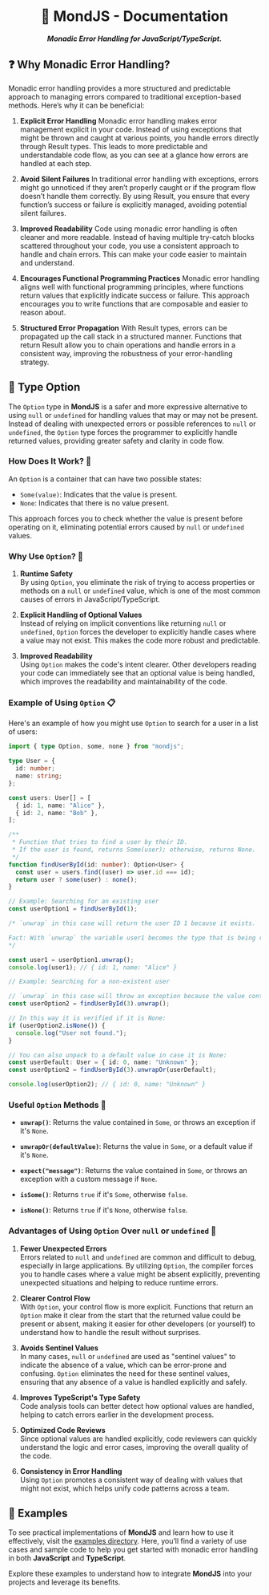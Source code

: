 <div align="center">

# 🐛 MondJS - Documentation

**_Monadic Error Handling for JavaScript/TypeScript._**

</div>

## ❓ Why Monadic Error Handling?

Monadic error handling provides a more structured and predictable approach to managing errors compared to traditional exception-based methods. Here’s why it can be beneficial:

1. **Explicit Error Handling**
   Monadic error handling makes error management explicit in your code. Instead of using exceptions that might be thrown and caught at various points, you handle errors directly through Result types. This leads to more predictable and understandable code flow, as you can see at a glance how errors are handled at each step.

2. **Avoid Silent Failures**
   In traditional error handling with exceptions, errors might go unnoticed if they aren’t properly caught or if the program flow doesn’t handle them correctly. By using Result, you ensure that every function’s success or failure is explicitly managed, avoiding potential silent failures.

3. **Improved Readability**
   Code using monadic error handling is often cleaner and more readable. Instead of having multiple try-catch blocks scattered throughout your code, you use a consistent approach to handle and chain errors. This can make your code easier to maintain and understand.

4. **Encourages Functional Programming Practices**
   Monadic error handling aligns well with functional programming principles, where functions return values that explicitly indicate success or failure. This approach encourages you to write functions that are composable and easier to reason about.

5. **Structured Error Propagation**
   With Result types, errors can be propagated up the call stack in a structured manner. Functions that return Result allow you to chain operations and handle errors in a consistent way, improving the robustness of your error-handling strategy.

## 🔮 Type Option

The `Option` type in **MondJS** is a safer and more expressive alternative to using `null` or `undefined` for handling values that may or may not be present. Instead of dealing with unexpected errors or possible references to `null` or `undefined`, the `Option` type forces the programmer to explicitly handle returned values, providing greater safety and clarity in code flow.

### How Does It Work? 🧰

An `Option` is a container that can have two possible states:

- `Some(value)`: Indicates that the value is present.
- `None`: Indicates that there is no value present.

This approach forces you to check whether the value is present before operating on it, eliminating potential errors caused by `null` or `undefined` values.

### Why Use `Option`? 🤔

1. **Runtime Safety**  
   By using `Option`, you eliminate the risk of trying to access properties or methods on a `null` or `undefined` value, which is one of the most common causes of errors in JavaScript/TypeScript.

2. **Explicit Handling of Optional Values**  
   Instead of relying on implicit conventions like returning `null` or `undefined`, `Option` forces the developer to explicitly handle cases where a value may not exist. This makes the code more robust and predictable.

3. **Improved Readability**  
   Using `Option` makes the code's intent clearer. Other developers reading your code can immediately see that an optional value is being handled, which improves the readability and maintainability of the code.

### Example of Using `Option` 📋

Here's an example of how you might use `Option` to search for a user in a list of users:

```ts
import { type Option, some, none } from "mondjs";

type User = {
  id: number;
  name: string;
};

const users: User[] = [
  { id: 1, name: "Alice" },
  { id: 2, name: "Bob" },
];

/**
 * Function that tries to find a user by their ID.
 * If the user is found, returns Some(user); otherwise, returns None.
 */
function findUserById(id: number): Option<User> {
  const user = users.find((user) => user.id === id);
  return user ? some(user) : none();
}
```

```ts
// Example: Searching for an existing user
const userOption1 = findUserById(1);

/* `unwrap` in this case will return the user ID 1 because it exists. 

Fact: With `unwrap` the variable user1 becomes the type that is being returned in Some, in this example, the type 'User'.
*/

const user1 = userOption1.unwrap();
console.log(user1); // { id: 1, name: "Alice" }
```

```ts
// Example: Searching for a non-existent user

// `unwrap` in this case will throw an exception because the value contained is None: "Called unwrap on a None value."
const userOption2 = findUserById(3).unwrap();

// In this way it is verified if it is None:
if (userOption2.isNone()) {
  console.log("User not found.");
}

// You can also unpack to a default value in case it is None:
const userDefault: User = { id: 0, name: "Unknown" };
const userOption2 = findUserById(3).unwrapOr(userDefault);

console.log(userOption2); // { id: 0, name: "Unknown" }
```

### Useful `Option` Methods 🧩

- **`unwrap()`**: Returns the value contained in `Some`, or throws an exception if it's `None`.

- **`unwrapOr(defaultValue)`**: Returns the value in `Some`, or a default value if it's `None`.

- **`expect("message")`**: Returns the value contained in `Some`, or throws an exception with a custom message if `None`.

- **`isSome()`**: Returns `true` if it's `Some`, otherwise `false`.

- **`isNone()`**: Returns `true` if it's `None`, otherwise `false`.

### Advantages of Using `Option` Over `null` or `undefined` 🌈

1. **Fewer Unexpected Errors**  
   Errors related to `null` and `undefined` are common and difficult to debug, especially in large applications. By utilizing `Option`, the compiler forces you to handle cases where a value might be absent explicitly, preventing unexpected situations and helping to reduce runtime errors.

2. **Clearer Control Flow**  
   With `Option`, your control flow is more explicit. Functions that return an `Option` make it clear from the start that the returned value could be present or absent, making it easier for other developers (or yourself) to understand how to handle the result without surprises.

3. **Avoids Sentinel Values**  
   In many cases, `null` or `undefined` are used as "sentinel values" to indicate the absence of a value, which can be error-prone and confusing. `Option` eliminates the need for these sentinel values, ensuring that any absence of a value is handled explicitly and safely.

4. **Improves TypeScript's Type Safety**  
   Code analysis tools can better detect how optional values are handled, helping to catch errors earlier in the development process.

5. **Optimized Code Reviews**  
   Since optional values are handled explicitly, code reviewers can quickly understand the logic and error cases, improving the overall quality of the code.

6. **Consistency in Error Handling**  
   Using `Option` promotes a consistent way of dealing with values that might not exist, which helps unify code patterns across a team.

## 👀 Examples

To see practical implementations of **MondJS** and learn how to use it effectively, visit the [examples directory](./examples/). Here, you’ll find a variety of use cases and sample code to help you get started with monadic error handling in both **JavaScript** and **TypeScript**.

Explore these examples to understand how to integrate **MondJS** into your projects and leverage its benefits.
